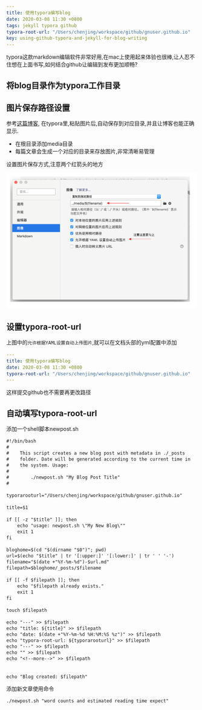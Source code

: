 ```yaml
---
title: 使用typora编写blog
date: 2020-03-08 11:30 +0800
tags: jekyll typora github
typora-root-url: "/Users/chenjing/workspace/github/gnuser.github.io"
key: using-github-typora-and-jekyll-for-blog-writing
---
```


typora这款markdown编辑软件非常好用,在mac上使用起来体验也很棒,让人忍不住想在上面书写,如何结合github让编辑到发布更加顺畅? 

<!--more-->

## 将blog目录作为typora工作目录

## 图片保存路径设置

参考[这篇博客]([https://zyqhi.github.io/2019/10/08/using-github-typora-and-jekyll-for-blog-writing.html#%E5%B7%A5%E4%BD%9C%E6%B5%81%E4%BC%98%E5%8C%96](https://zyqhi.github.io/2019/10/08/using-github-typora-and-jekyll-for-blog-writing.html#工作流优化)), 在typora里,粘贴图片后,自动保存到对应目录,并且让博客也能正确显示.

- 在根目录添加media目录
- 每篇文章会生成一个对应的目录来存放图片,非常清晰易管理

设置图片保存方式,注意两个红箭头的地方

![image-20200308143429801](/../../../../../../../media/2020-03-08-using-github-typora-and-jekyll-for-blog-writing/image-20200308143429801.png)

## 设置typora-root-url

上图中的`允许根据YAML设置自动上传图片`,就可以在文档头部的yml配置中添加

```yaml
---
title: 使用typora编写blog
date: 2020-03-08 11:30 +0800
typora-root-url: "/Users/chenjing/workspace/github/gnuser.github.io"
---
```

这样提交github也不需要再更改路径



## 自动填写typora-root-url

添加一个shell脚本newpost.sh

```shell
#!/bin/bash
#
#    This script creates a new blog post with metadata in ./_posts
#    folder. Date will be generated according to the current time in
#    the system. Usage:
#
#        ./newpost.sh "My Blog Post Title"
#

typorarooturl="/Users/chenjing/workspace/github/gnuser.github.io"

title=$1

if [[ -z "$title" ]]; then
    echo "usage: newpost.sh \"My New Blog\""
    exit 1
fi

bloghome=$(cd "$(dirname "$0")"; pwd)
url=$(echo "$title" | tr '[:upper:]' '[:lower:]' | tr ' ' '-')
filename="$(date +"%Y-%m-%d")-$url.md"
filepath=$bloghome/_posts/$filename

if [[ -f $filepath ]]; then
    echo "$filepath already exists."
    exit 1
fi

touch $filepath

echo "---" >> $filepath
echo "title: ${title}" >> $filepath
echo "date: $(date +"%Y-%m-%d %H:%M:%S %z")" >> $filepath
echo "typora-root-url: ${typorarooturl}" >> $filepath
echo "---" >> $filepath
echo "" >> $filepath
echo "<!--more-->" >> $filepath


echo "Blog created: $filepath"
```



添加新文章使用命令

```shell
./newpost.sh "word counts and estimated reading time expect" 
```

